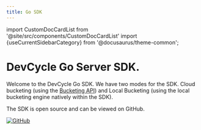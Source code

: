 ```yaml
---
title: Go SDK
---
```


import CustomDocCardList from '@site/src/components/CustomDocCardList'
import {useCurrentSidebarCategory} from '@docusaurus/theme-common';

# DevCycle Go Server SDK.

Welcome to the DevCycle Go SDK. We have two modes for the SDK. Cloud bucketing (using the [Bucketing API](https://docs.devcycle.com/bucketing-api/)) and Local Bucketing (using the local bucketing engine natively within the SDK).

<CustomDocCardList items={useCurrentSidebarCategory().items} columnWidth={4} />

The SDK is open source and can be viewed on GitHub.

[![GitHub](https://img.shields.io/github/stars/devcyclehq/go-server-sdk.svg?style=social&label=Star&maxAge=2592000)](https://github.com/DevCycleHQ/go-server-sdk)


